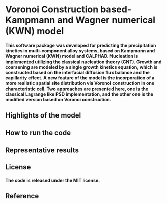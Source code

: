# Voronoi Construction based-Kampmann and Wagner numerical (KWN) model
#### This software package was developed for predicting the precipitation kinetics in multi-component alloy systems, based on Kampmann and Wagner numerical (KWN) model and CALPHAD. Nucleation is implemented utilizing the classical nucleation theory (CNT). Growth and coarsening are modeled by a single growth kinetics equation, which is constructed based on the interfacial diffusion flux balance and the capillarity effect. A new feature of the model is the incorporation of a more realistic spatial site distribution via Voronoi construction in one characteristic cell. Two approaches are presented here, one is the classical Lagrange like PSD implementation, and the other one is the modified version based on Voronoi construction.

## Highlights of the model
## How to run the code
## Representative results
## License
#### The code is released under the MIT license.
## Reference
